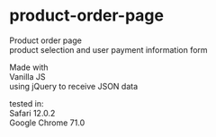 # product-order-page

Product order page  
product selection and user payment information form  
    
Made with  
Vanilla JS  
using jQuery to receive JSON data  
  
    
tested in:  
Safari 12.0.2  
Google Chrome 71.0
